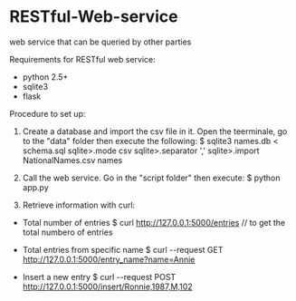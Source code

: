 # RESTful-Web-service
web service that can be queried by other parties

Requirements for RESTful web service:
- python 2.5+
- sqlite3
- flask

Procedure to set up:
1) Create a database and import the csv file in it.
Open the teerminale, go to the "data" folder then execute the following: 
$ sqlite3 names.db < schema.sql
sqlite>.mode csv
sqlite>.separator ','
sqlite>.import NationalNames.csv names

2) Call the web service.
Go in the "script folder" then execute:
$ python app.py

3) Retrieve information with curl:
- Total number of entries
$ curl http://127.0.0.1:5000/entries // to get the total numbero of entries

- Total entries from specific name
$ curl --request GET http://127.0.0.1:5000/entry_name?name=Annie

- Insert a new entry
$ curl --request POST http://127.0.0.1:5000/insert/Ronnie,1987,M,102

